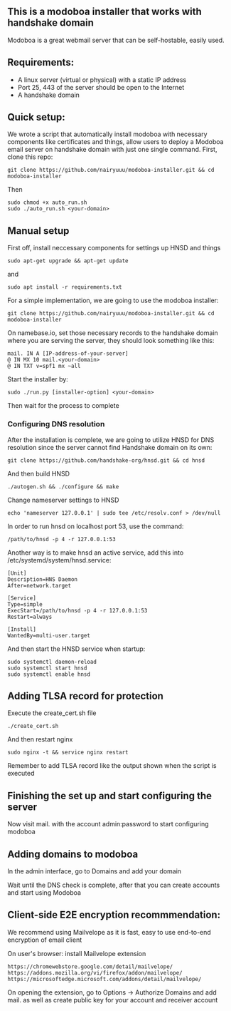 ## This is a modoboa installer that works with handshake domain

Modoboa is a great webmail server that can be self-hostable, easily used.

## Requirements:

- A linux server (virtual or physical) with a static IP address
- Port 25, 443 of the server should be open to the Internet
- A handshake domain

## Quick setup:

We wrote a script that automatically install modoboa with necessary components like certificates and things, allow users to deploy a Modoboa email server on handshake domain with just one single command. First, clone this repo:
```
git clone https://github.com/nairyuuu/modoboa-installer.git && cd modoboa-installer
```
Then
```
sudo chmod +x auto_run.sh
sudo ./auto_run.sh <your-domain>
```

## Manual setup

First off, install neccessary components for settings up HNSD and things
```
sudo apt-get upgrade && apt-get update
```
and
``` 
sudo apt install -r requirements.txt
``` 

For a simple implementation, we are going to use the modoboa installer:
```
git clone https://github.com/nairyuuu/modoboa-installer.git && cd modoboa-installer
```

On namebase.io, set those necessary records to the handshake domain where you are serving the server, they should look something like this:
``` 
mail. IN A [IP-address-of-your-server]
@ IN MX 10 mail.<your-domain>
@ IN TXT v=spf1 mx ~all
```

Start the installer by:
```
sudo ./run.py [installer-option] <your-domain> 
```
Then wait for the process to complete

### Configuring DNS resolution

After the installation is complete, we are going to utilize HNSD for DNS resolution since the server cannot find Handshake domain on its own:
```
git clone https://github.com/handshake-org/hnsd.git && cd hnsd
```

And then build HNSD
```
./autogen.sh && ./configure && make
```
Change nameserver settings to HNSD
```
echo 'nameserver 127.0.0.1' | sudo tee /etc/resolv.conf > /dev/null
```
In order to run hnsd on localhost port 53, use the command:
```
/path/to/hnsd -p 4 -r 127.0.0.1:53
```

Another way is to make hnsd an active service, add this into /etc/systemd/system/hnsd.service:
```
[Unit]
Description=HNS Daemon
After=network.target

[Service]
Type=simple
ExecStart=/path/to/hnsd -p 4 -r 127.0.0.1:53
Restart=always

[Install]
WantedBy=multi-user.target
```
And then start the HNSD service when startup:
```
sudo systemctl daemon-reload
sudo systemctl start hnsd
sudo systemctl enable hnsd
```

## Adding TLSA record for protection

Execute the create_cert.sh file
```
./create_cert.sh
```
And then restart nginx
```
sudo nginx -t && service nginx restart
```

Remember to add TLSA record like the output shown when the script is executed

## Finishing the set up and start configuring the server

Now visit mail.<your-domain> with the account admin:password to start configuring modoboa

## Adding domains to modoboa

In the admin interface, go to Domains and add your domain

Wait until the DNS check is complete, after that you can create accounts and start using Modoboa

## Client-side E2E encryption recommmendation:

We recommend using Mailvelope as it is fast, easy to use end-to-end encryption of email client

On user's browser: install Mailvelope extension
```
https://chromewebstore.google.com/detail/mailvelope/
https://addons.mozilla.org/vi/firefox/addon/mailvelope/
https://microsoftedge.microsoft.com/addons/detail/mailvelope/
```
On opening the extension, go to Options -> Authorize Domains and add mail.<your-domain> as well as create public key for your account and receiver account


